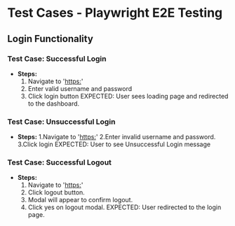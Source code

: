 # Test Cases - Playwright E2E Testing

## Login Functionality

### Test Case: Successful Login

- **Steps:**
  1. Navigate to '[https:](http://localhost:3000/)'
  2. Enter valid username and password
  3. Click login button
EXPECTED: User sees loading page and redirected to the dashboard.

### Test Case: Unsuccessful Login
- **Steps:**
 1.Navigate to '[https:](http://localhost:3000/)'
 2.Enter invalid username and password.
 3.Click login
 EXPECTED: User to see Unsuccessful Login message


### Test Case: Successful Logout

- **Steps:**
  1. Navigate to '[https:](http://localhost:3000/dashboard)'
  2. Click logout button.
  3. Modal will appear to confirm logout.
  3. Click yes on logout modal. 
EXPECTED: User redirected to the login page.